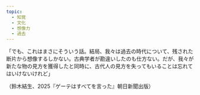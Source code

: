 ```yaml
---
topic:
  - 知覚
  - 文化
  - 想像力
  - 過去
---
```

「でも、これはまさにそういう話。結局、我々は過去の時代について、残された断片から想像するしかない。古典学者が勘違いしたのも仕方ない。だが、我々が新たな物の見方を獲得したと同時に、古代人の見方を失ってもいることは忘れてはいけないけれど」

（鈴木結生、2025『ゲーテはすべてを言った』朝日新聞出版）